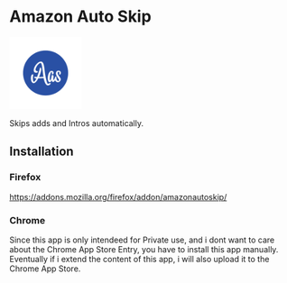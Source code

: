 # Amazon Auto Skip
![Amazon Auto Skip](./images/logo_128.png)

Skips adds and Intros automatically.

## Installation

### Firefox
https://addons.mozilla.org/firefox/addon/amazonautoskip/

### Chrome
Since this app is only intendeed for Private use, 
and i dont want to care about the Chrome App Store Entry,
you have to install this app manually.
Eventually if i extend the content of this app, 
i will also upload it to the Chrome App Store.
